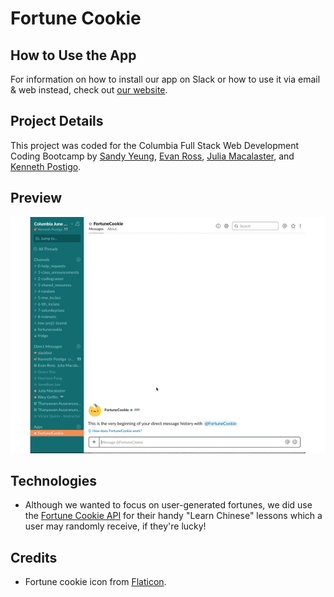 # Fortune Cookie

## How to Use the App
For information on how to install our app on Slack or how to use it via email & web instead, check out [our website](https://fortune-cookie-bot.herokuapp.com).

## Project Details
This project was coded for the Columbia Full Stack Web Development Coding Bootcamp by [Sandy Yeung](https://www.sandynism.github.io), [Evan Ross](https://evansimonross.github.io/), [Julia Macalaster](https://www.juliamacalaster.com), and [Kenneth Postigo](https://www.kennethpostigo.me/).

## Preview
![](public/assets/images/fortunebot.gif)

## Technologies
- Although we wanted to focus on user-generated fortunes, we did use the [Fortune Cookie API](http://fortunecookieapi.herokuapp.com/) for their handy "Learn Chinese" lessons which a user may randomly receive, if they're lucky!

## Credits
- Fortune cookie icon from [Flaticon](https://www.flaticon.com/free-icon/fortune-cookie_284776).
